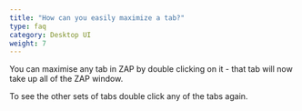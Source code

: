 ```yaml
---
title: "How can you easily maximize a tab?"
type: faq
category: Desktop UI
weight: 7
---
```

You can maximise any tab in ZAP by double clicking on it - that tab will now
take up all of the ZAP window.

To see the other sets of tabs double click any of the tabs again.
